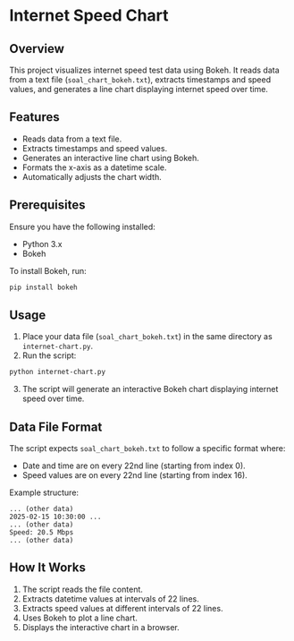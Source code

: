 # Internet Speed Chart

## Overview
This project visualizes internet speed test data using Bokeh. It reads data from a text file (`soal_chart_bokeh.txt`), extracts timestamps and speed values, and generates a line chart displaying internet speed over time.

## Features
- Reads data from a text file.
- Extracts timestamps and speed values.
- Generates an interactive line chart using Bokeh.
- Formats the x-axis as a datetime scale.
- Automatically adjusts the chart width.

## Prerequisites
Ensure you have the following installed:
- Python 3.x
- Bokeh

To install Bokeh, run:
```sh
pip install bokeh
```

## Usage
1. Place your data file (`soal_chart_bokeh.txt`) in the same directory as `internet-chart.py`.
2. Run the script:
```sh
python internet-chart.py
```
3. The script will generate an interactive Bokeh chart displaying internet speed over time.

## Data File Format
The script expects `soal_chart_bokeh.txt` to follow a specific format where:
- Date and time are on every 22nd line (starting from index 0).
- Speed values are on every 22nd line (starting from index 16).

Example structure:
```
... (other data)
2025-02-15 10:30:00 ...
... (other data)
Speed: 20.5 Mbps
... (other data)
```

## How It Works
1. The script reads the file content.
2. Extracts datetime values at intervals of 22 lines.
3. Extracts speed values at different intervals of 22 lines.
4. Uses Bokeh to plot a line chart.
5. Displays the interactive chart in a browser.
